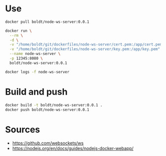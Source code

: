# Use

```bash
docker pull boldt/node-ws-server:0.0.1

docker run \
  --rm \
  -d \
  -v "/home/boldt/git/dockerfiles/node-ws-server/cert.pem:/app/cert.pem" \
  -v "/home/boldt/git/dockerfiles/node-ws-server/key.pem:/app/key.pem" \
  --name node-ws-server \
  -p 12345:8080 \
  boldt/node-ws-server:0.0.1

docker logs -f node-ws-server
```

# Build and push

```bash
docker build -t boldt/node-ws-server:0.0.1 .
docker push boldt/node-ws-server:0.0.1
```

# Sources

* https://github.com/websockets/ws
* https://nodejs.org/en/docs/guides/nodejs-docker-webapp/
